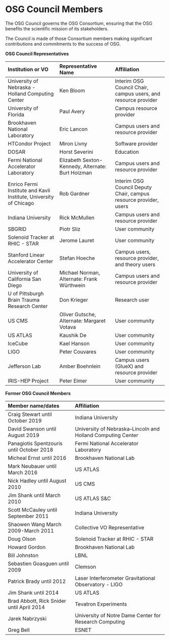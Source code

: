 # OSG Council Members

The OSG Council governs the OSG Consortium, ensuring that the OSG benefits the scientific mission of its stakeholders.

The Council is made of those Consortium members making significant contributions and commitments to the success of OSG.

**OSG Council Representatives**

| Institution or VO                                 | Representative Name                               | Affiliation                                            |
|:--------------------------------------------------|:--------------------------------------------------|:-------------------------------------------------------|
| University of Nebraska - Holland Computing Center | Ken Bloom                                         | Interim OSG Council Chair, campus users, and resource provider |
| University of Florida                             | Paul Avery                                        | Campus resource provider                               |
| Brookhaven National Laboratory                    | Eric Lancon                                       | Campus users and resource provider                     |
| HTCondor Project                                  | Miron Livny                                       | Software provider                                      |
| DOSAR                                             | Horst Severini                                    | Education                                              |
| Fermi National Accelerator Laboratory             | Elizabeth Sexton-Kennedy, Alternate: Burt Holzman | Campus users and resource provider                     |
| Enrico Fermi Institute and Kavli Institute, University of Chicago                    | Rob Gardner                                       | Interim OSG Council Deputy Chair, campus resource provider, users |
| Indiana University                                | Rick McMullen               | Campus users and resource provider                     |
| SBGRID                                            | Piotr Sliz                                        | User community                                         |
| Solenoid Tracker at RHIC - STAR                   | Jerome Lauret                                     | User community                                         |
| Stanford Linear Accelerator Center                | Stefan Hoeche                                     | Campus users, resource provider, and theory users      |
| University of California San Diego                | Michael Norman, Alternate: Frank Würthwein        | Campus users and resource provider                     |
| U of Pittsburgh Brain Trauma Research Center      | Don Krieger                                       | Research user                                          |
| US CMS                                            | Oliver Gutsche, Alternate: Margaret Votava        | User community                                         |
| US ATLAS                                          | Kaushik De                                        | User community                                         |
| IceCube                                           | Kael Hanson                                       | User community                                         |
| LIGO                                              | Peter Couvares                                    | User community                                         |
| Jefferson Lab                                     | Amber Boehnlein                                   | Campus users (GlueX) and resource provider             |
| IRIS-HEP Project                                  | Peter Elmer                                       | User community                                         |

**Former OSG Council Members**

| Member name/dates                                      | Affiliation                                           |
|:-------------------------------------------------------|:------------------------------------------------------|
| Craig Stewart until October 2019                       | Indiana University                                    |
| David Swanson until August 2019                        | University of Nebraska&ndash;Lincoln and Holland Computing Center |
| Panagiotis Spentzouris until October 2018              | Fermi National Accelerator Laboratory                 |
| Micheal Ernst until 2016                               | Brookhaven National Lab                               |
| Mark Neubauer until March 2016                         | US ATLAS                                              |
| Nick Hadley until August 2010                          | US CMS                                                |
| Jim Shank until March 2010                             | US ATLAS S&C                                          |
| Scott McCauley until September 2011                    | Indiana University                                    |
| Shaowen Wang March 2009-March 2011                     | Collective VO Representative                          |
| Doug Olson                                             | Solenoid Tracker at RHIC - STAR                       |
| Howard Gordon                                          | Brookhaven National Lab                               |
| Bill Johnston                                          | LBNL                                                  |
| Sebastien Goasguen until 2009                          | Clemson                                               |
| Patrick Brady until 2012                               | Laser Interferometer Gravitational Observatory - LIGO |
| Jim Shank until 2014                                   | US ATLAS                                              |
| Brad Abbott, Rick Snider until April 2014              | Tevatron Experiments                                  |
| Jarek Nabrzyski                                        |University of Notre Dame Center for Research Computing |
| Greg Bell                                              | ESNET                                                 |
